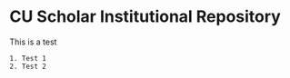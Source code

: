 CU Scholar Institutional Repository
===================================

This is a test

    1. Test 1
    2. Test 2